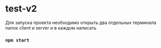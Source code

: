 # test-v2

Для запуска проекта необходимо открыть два отдельных терминала папок client и server и в каждом написать 

### `npm start`

